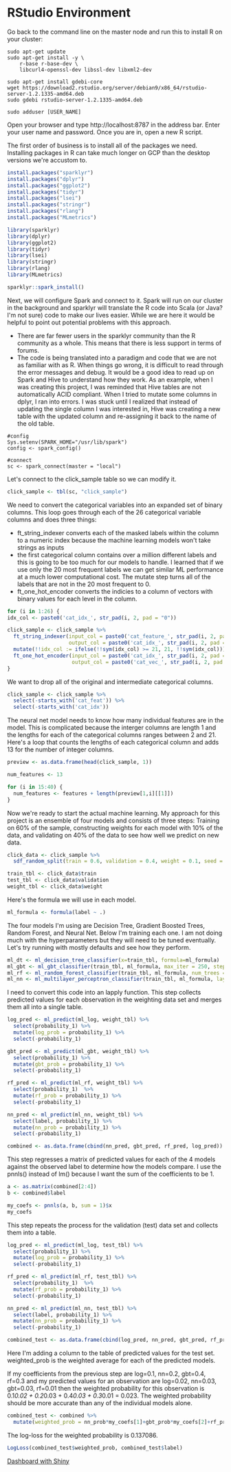 # RStudio Environment

Go back to the command line on the master node and run this to install R on your cluster:

```clustercommandline
sudo apt-get update
sudo apt-get install -y \
    r-base r-base-dev \
    libcurl4-openssl-dev libssl-dev libxml2-dev

sudo apt-get install gdebi-core
wget https://download2.rstudio.org/server/debian9/x86_64/rstudio-server-1.2.1335-amd64.deb
sudo gdebi rstudio-server-1.2.1335-amd64.deb

sudo adduser [USER_NAME]
```

Open your browser and type http://localhost:8787 in the address bar. Enter your user name and password. 
Once you are in, open a new R script.

The first order of business is to install all of the packages we need. Installing packages in R 
can take much longer on GCP than the desktop versions we're accustom to.

```r
install.packages("sparklyr")
install.packages("dplyr")
install.packages("ggplot2")
install.packages("tidyr")
install.packages("lsei")
install.packages("stringr")
install.packages("rlang")
install.packages("MLmetrics")

library(sparklyr)
library(dplyr)
library(ggplot2)
library(tidyr)
library(lsei)
library(stringr)
library(rlang)
library(MLmetrics)

sparklyr::spark_install()
```

Next, we will configure Spark and connect to it. Spark will run on our cluster in the background and 
sparklyr will translate the R code into Scala (or Java? I'm not sure) code to make our lives easier.
While we are here it would be helpful to point out potential problems with this approach. 
- There are far fewer users in the sparklyr community than the R community as a whole. This means that there 
is less support in terms of forums. 
- The code is being translated into a paradigm and code that we are not as familiar with as R. When things go 
wrong, it is difficult to read through the error messages and debug. It would be a good idea to read up on Spark 
and Hive to understand how they work.
As an example, when I was creating this project, I was reminded that Hive tables are not automatically ACID compliant. 
When I tried to mutate some columns in dplyr, I ran into errors. I was stuck until I realized that instead of updating 
the single column I was interested in, Hive was creating a new table with the updated column and re-assigning it back 
to the name of the old table.

```r-base
#config
Sys.setenv(SPARK_HOME="/usr/lib/spark")
config <- spark_config()

#connect
sc <- spark_connect(master = "local")
```

Let's connect to the click_sample table so we can modify it.

```r
click_sample <- tbl(sc, "click_sample")
```

We need to convert the categorical variables into an expanded set of binary columns. This loop 
goes through each of the 26 categorical variable columns and does three things:
- ft_string_indexer converts each of the masked labels within the column to a numeric index because 
the machine learning models won't take strings as inputs
- the first categorical column contains over a million different labels and this is going to 
be too much for our models to handle. I learned that if we use only the 20 most frequent labels 
we can get similar ML performance at a much lower computational cost. The mutate step turns all 
of the labels that are not in the 20 most frequent to 0.
- ft_one_hot_encoder converts the indicies to a column of vectors with binary values for each 
level in the column.

```r
for (i in 1:26) {
idx_col <- paste0('cat_idx_', str_pad(i, 2, pad = "0"))

click_sample <- click_sample %>%
  ft_string_indexer(input_col = paste0('cat_feature_', str_pad(i, 2, pad = "0")),
                    output_col = paste0('cat_idx_', str_pad(i, 2, pad = "0"))) %>%
  mutate(!!idx_col := ifelse(!!sym(idx_col) >= 21, 21, !!sym(idx_col))) %>%
  ft_one_hot_encoder(input_col = paste0('cat_idx_', str_pad(i, 2, pad = "0")),
                     output_col = paste0('cat_vec_', str_pad(i, 2, pad = "0")))
}
```

We want to drop all of the original and intermediate categorical columns.

```r
click_sample <- click_sample %>%
  select(-starts_with('cat_feat')) %>%
  select(-starts_with('cat_idx'))
```

The neural net model needs to know how many individual features are in the model. This is complicated 
because the interger columns are length 1 and the lengths for each of the categorical columns ranges 
between 2 and 21. Here's a loop that counts the lengths of each categorical column and adds 13 for the 
number of integer columns.

```r
preview <- as.data.frame(head(click_sample, 1))

num_features <- 13

for (i in 15:40) {
  num_features <- features + length(preview[1,i][[1]])
}
```

Now we're ready to start the actual machine learning. My approach for this project is an ensemble 
of four models and consists of three steps: Training on 60% of the sample, constructing weights for 
each model with 10% of the data, and validating on 40% of the data to see how well we predict on new 
data.

```r
click_data <- click_sample %>%
  sdf_random_split(train = 0.6, validation = 0.4, weight = 0.1, seed = 123)

train_tbl <- click_data$train
test_tbl <- click_data$validation
weight_tbl <- click_data$weight
```

Here's the formula we will use in each model. 

```r
ml_formula <- formula(label ~ .)
```

The four models I'm using are Decision Tree, Gradient Boosted Trees, Random Forest, and Neural Net. 
Below I'm training each one. I am not doing much with the hyperparameters but they will need to be 
tuned eventually. Let's try running with mostly defaults and see how they perform.

```r
ml_dt <- ml_decision_tree_classifier(x=train_tbl, formula=ml_formula)
ml_gbt <- ml_gbt_classifier(train_tbl, ml_formula, max_iter = 250, step_size = 0.01)
ml_rf <- ml_random_forest_classifier(train_tbl, ml_formula, num_trees = 250)
ml_nn <- ml_multilayer_perceptron_classifier(train_tbl, ml_formula, layers = c(num_features, 200, 100, 2))
```

I need to convert this code into an lapply function. This step collects predicted values for 
each observation in the weighting data set and merges them all into a single table.

```r
log_pred <- ml_predict(ml_log, weight_tbl) %>%
  select(probability_1) %>%
  mutate(log_prob = probability_1) %>%
  select(-probability_1)

gbt_pred <- ml_predict(ml_gbt, weight_tbl) %>%
  select(probability_1) %>%
  mutate(gbt_prob = probability_1) %>%
  select(-probability_1)

rf_pred <- ml_predict(ml_rf, weight_tbl) %>%
  select(probability_1)  %>%
  mutate(rf_prob = probability_1) %>%
  select(-probability_1)

nn_pred <- ml_predict(ml_nn, weight_tbl) %>%
  select(label, probability_1) %>%
  mutate(nn_prob = probability_1) %>%
  select(-probability_1)

combined <- as.data.frame(cbind(nn_pred, gbt_pred, rf_pred, log_pred))
```

This step regresses a matrix of predicted values for each of the 4 models 
against the observed label to determine how the models compare. I use the 
pnnls() instead of lm() because I want the sum of the coefficients to be 1.

```r
a <- as.matrix(combined[2:4])
b <- combined$label

my_coefs <- pnnls(a, b, sum = 1)$x
my_coefs
```

This step repeats the process for the validation (test) data set and 
collects them into a table.

```r
log_pred <- ml_predict(ml_log, test_tbl) %>%
  select(probability_1) %>%
  mutate(log_prob = probability_1) %>%
  select(-probability_1)

rf_pred <- ml_predict(ml_rf, test_tbl) %>%
  select(probability_1)  %>%
  mutate(rf_prob = probability_1) %>%
  select(-probability_1)

nn_pred <- ml_predict(ml_nn, test_tbl) %>%
  select(label, probability_1) %>%
  mutate(nn_prob = probability_1) %>%
  select(-probability_1)

combined_test <- as.data.frame(cbind(log_pred, nn_pred, gbt_pred, rf_pred))
```

Here I'm adding a column to the table of predicted values for the test set.
weighted_prob is the weighted average for each of the predicted models. 

If my coefficients from the previous step are log=0.1, nn=0.2, gbt=0.4, rf=0.3 
and my predicted values for an observation are log=0.02, nn=0.03, gbt=0.03, rf=0.01 
then the weighted probability for this observation is 
0.1*0.02 + 0.2*0.03 + 0.4*0.03 + 0.3*0.01 = 0.023. The weighted probability should be 
more accurate than any of the individual models alone.

```r
combined_test <- combined %>%
  mutate(weighted_prob = nn_prob*my_coefs[1]+gbt_prob*my_coefs[2]+rf_prob*my_coefs[3])
```

The log-loss for the weighted probability is 0.137086.

```r
LogLoss(combined_test$weighted_prob, combined_test$label)
```

[Dashboard with Shiny](https://github.com/matthewgoerg/hive-rstudio/blob/master/shiny.md)